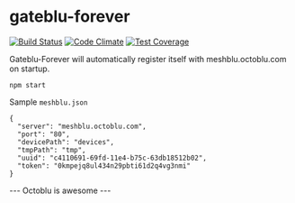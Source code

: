 # gateblu-forever

[![Build Status](https://travis-ci.org/octoblu/gateblu-forever.svg?branch=master)](https://travis-ci.org/octoblu/gateblu-forever)
[![Code Climate](https://codeclimate.com/github/octoblu/gateblu-forever/badges/gpa.svg)](https://codeclimate.com/github/octoblu/gateblu-forever)
[![Test Coverage](https://codeclimate.com/github/octoblu/gateblu-forever/badges/coverage.svg)](https://codeclimate.com/github/octoblu/gateblu-forever)


Gateblu-Forever will automatically register itself with meshblu.octoblu.com on startup.

```
npm start
```

Sample `meshblu.json`

```
{
  "server": "meshblu.octoblu.com",
  "port": "80",
  "devicePath": "devices",
  "tmpPath": "tmp",
  "uuid": "c4110691-69fd-11e4-b75c-63db18512b02",
  "token": "0kmpejq8ul434n29pbti61d2q4vg3nmi"
}
```

--- Octoblu is awesome ---
